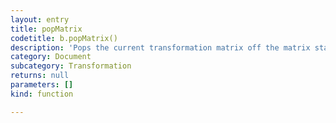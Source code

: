 ```yaml
---
layout: entry
title: popMatrix
codetitle: b.popMatrix()
description: 'Pops the current transformation matrix off the matrix stack. Understanding pushing and popping requires understanding the concept of a matrix stack. The pushMatrix() function saves the current coordinate system to the stack and popMatrix() restores the prior coordinate system. pushMatrix() and popMatrix() are used in conjuction with the other transformation methods and may be embedded to control the scope of the transformations.'
category: Document
subcategory: Transformation
returns: null
parameters: []
kind: function

---
```

